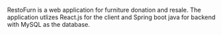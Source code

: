 RestoFurn is a web application for furniture donation and resale. The application utlizes React.js for the client and Spring boot java for backend with MySQL as the database.
